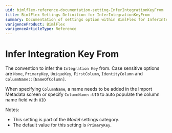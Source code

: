 ```yaml
---
uid: bimlflex-reference-documentation-setting-InferIntegrationKeyFrom
title: BimlFlex Settings Definition for InferIntegrationKeyFrom
summary: Documentation of settings option within BimlFlex for InferIntegrationKeyFrom
varigenceProduct: BimlFlex
varigenceArticleType: Reference
---
```


# Infer Integration Key From

The convention to infer the `Integration Key` from. Case sensitive options are `None`, `PrimaryKey`, `UniqueKey`, `FirstColumn`, `IdentityColumn` and `ColumnName::[NameOfColumn]`.

When specifying `ColumnName`, a name needs to be added in the Import Metadata screen or specify `ColumnName::UID` to auto populate the column name field with `UID`

Notes:

* This setting is part of the *Model* settings category.
* The default value for this setting is `PrimaryKey`.
